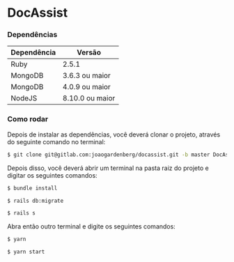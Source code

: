 # DocAssist

### Dependências
| Dependência | Versão          |
| ----------- | --------------- |
| Ruby        | 2.5.1           |
| MongoDB     | 3.6.3 ou maior  |
| MongoDB     | 4.0.9 ou maior  |
| NodeJS      | 8.10.0 ou maior |

### Como rodar
Depois de instalar as dependências, você deverá clonar o projeto, através do seguinte comando no terminal:
```sh
$ git clone git@gitlab.com:joaogardenberg/docassist.git -b master DocAssist
```
Depois disso, você deverá abrir um terminal na pasta raiz do projeto e digitar os seguintes comandos:
```sh
$ bundle install
```
```sh
$ rails db:migrate
```
```sh
$ rails s
```
Abra então outro terminal e digite os seguintes comandos:
```sh
$ yarn
```
```sh
$ yarn start
```
